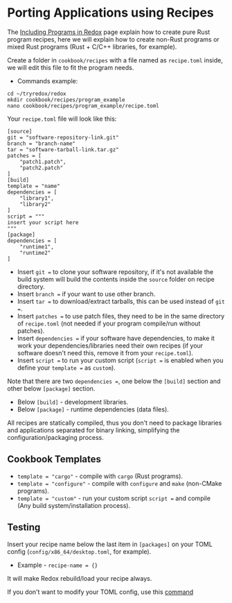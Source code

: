 # Porting Applications using Recipes

The [Including Programs in Redox](./ch09-01-including-programs.md) page explain how to create pure Rust program recipes, here we will explain how to create non-Rust programs or mixed Rust programs (Rust + C/C++ libraries, for example).

Create a folder in `cookbook/recipes` with a file named as `recipe.toml` inside, we will edit this file to fit the program needs.

- Commands example:
```
cd ~/tryredox/redox
mkdir cookbook/recipes/program_example
nano cookbook/recipes/program_example/recipe.toml
```

Your `recipe.toml` file will look like this:

```
[source]
git = "software-repository-link.git"
branch = "branch-name"
tar = "software-tarball-link.tar.gz"
patches = [
    "patch1.patch",
    "patch2.patch"
]
[build]
template = "name"
dependencies = [
    "library1",
    "library2"
]
script = """
insert your script here
"""
[package]
dependencies = [
    "runtime1",
    "runtime2"
]
```
- Insert `git =` to clone your software repository, if it's not available the build system will build the contents inside the `source` folder on recipe directory.
- Insert `branch =` if your want to use other branch.
- Insert `tar =` to download/extract tarballs, this can be used instead of `git =`.
- Insert `patches =` to use patch files, they need to be in the same directory of `recipe.toml` (not needed if your program compile/run without patches).
- Insert `dependencies =` if your software have dependencies, to make it work your dependencies/libraries need their own recipes (if your software doesn't need this, remove it from your `recipe.toml`).
- Insert `script =` to run your custom script (`script =` is enabled when you define your `template =` as `custom`).

Note that there are two `dependencies =`, one below the `[build]` section and other below `[package]` section.

- Below `[build]` - development libraries.
- Below `[package]` - runtime dependencies (data files).

All recipes are statically compiled, thus you don't need to package libraries and applications separated for binary linking, simplifying the configuration/packaging process.

## Cookbook Templates

- `template = "cargo"` - compile with `cargo` (Rust programs).
- `template = "configure"` - compile with `configure` and `make` (non-CMake programs).
- `template = "custom"` - run your custom script `script =` and compile (Any build system/installation process).

## Testing

Insert your recipe name below the last item in `[packages]` on your TOML config (`config/x86_64/desktop.toml`, for example).

- Example - `recipe-name = {}`

It will make Redox rebuild/load your recipe always.

If you don't want to modify your TOML config, use this [command](./ch09-02-coding-and-building.md#most-quick-trick-to-test-changes)
